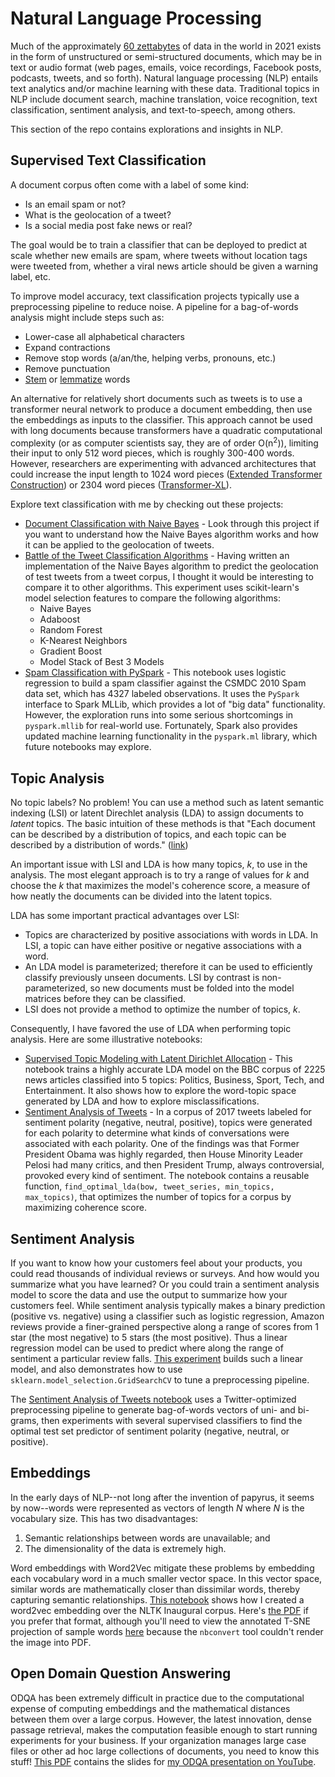 # Natural Language Processing

Much of the approximately [60 zettabytes](https://www.seagate.com/our-story/data-age-2025/) of data in the world in 2021 exists in the form of unstructured or semi-structured documents, which may be in text or audio format (web pages, emails, voice recordings, Facebook posts, podcasts, tweets, and so forth). Natural language processing (NLP) entails text analytics and/or machine learning with these data. Traditional topics in NLP include document search, machine translation, voice recognition, text classification, sentiment analysis, and text-to-speech, among others.

This section of the repo contains explorations and insights in NLP.

## Supervised Text Classification

A document corpus often come with a label of some kind: 
* Is an email spam or not? 
* What is the geolocation of a tweet?
* Is a social media post fake news or real?

The goal would be to train a classifier that can be deployed to predict at scale whether new emails are spam, where tweets without location tags were tweeted from, whether a viral news article should be given a warning label, etc.

To improve model accuracy, text classification projects typically use a preprocessing pipeline to reduce noise. A pipeline for a bag-of-words analysis might include steps such as:
* Lower-case all alphabetical characters
* Expand contractions
* Remove stop words (a/an/the, helping verbs, pronouns, etc.)
* Remove punctuation
* [Stem](https://en.wikipedia.org/wiki/Stemming) or [lemmatize](https://en.wikipedia.org/wiki/Lemmatisation) words 

An alternative for relatively short documents such as tweets is to use a transformer neural network to produce a document embedding, then use the embeddings as inputs to the classifier. This approach cannot be used with long documents because transformers have a quadratic computational complexity (or as computer scientists say, they are of order O(n<sup>2</sup>)), limiting their input to only 512 word pieces, which is roughly 300-400 words. However, researchers are experimenting with advanced architectures that could increase the input length to 1024 word pieces ([Extended Transformer Construction](https://www.groundai.com/project/etc-encoding-long-and-structured-inputs-in-transformers/5)) or 2304 word pieces ([Transformer-XL](https://www.aclweb.org/anthology/P19-1285.pdf)).

Explore text classification with me by checking out these projects:
+ [Document Classification with Naive Bayes](https://github.com/chrisfalter/DataScience/tree/master/NLP/Classification/NaiveBayes) - Look through this project if you want to understand how the Naive Bayes algorithm works and how it can be applied to the geolocation of tweets.
+ [Battle of the Tweet Classification Algorithms](https://github.com/chrisfalter/DataScience/blob/master/NLP/Classification/Battle_of_Tweet_Classification_Algorithms.ipynb) - Having written an implementation of the Naive Bayes algorithm to predict the geolocation of test tweets from a tweet corpus, I thought it would be interesting to compare it to other algorithms. This experiment uses scikit-learn's model selection features to compare the following algorithms:
  + Naive Bayes
  + Adaboost
  + Random Forest
  + K-Nearest Neighbors
  + Gradient Boost
  + Model Stack of Best 3 Models
+ [Spam Classification with PySpark](https://github.com/chrisfalter/DataScience/blob/master/ML_Spark/SpamClassifier_SPARK.ipynb) - This notebook uses logistic regression to build a spam classifier against the CSMDC 2010 Spam data set, which has 4327 labeled observations. It uses the `PySpark` interface to Spark MLLib, which provides a lot of "big data" functionality. However, the exploration runs into some serious shortcomings in `pyspark.mllib` for real-world use. Fortunately, Spark also provides updated machine learning functionality in the `pyspark.ml` library, which future notebooks may explore.

## Topic Analysis

No topic labels? No problem! You can use a method such as latent semantic indexing (LSI) or latent Direchlet analysis (LDA) to assign documents to _latent_ topics. The basic intuition of these methods is that "Each document can be described by a distribution of topics, and each topic can be described by a distribution of words." ([link](https://towardsdatascience.com/light-on-math-machine-learning-intuitive-guide-to-latent-dirichlet-allocation-437c81220158)) 

An important issue with LSI and LDA is how many topics, _k_, to use in the analysis. The most elegant approach is to try a range of values for _k_ and choose the _k_ that maximizes the model's coherence score, a measure of how neatly the documents can be divided into the latent topics. 

LDA has some important practical advantages over LSI:
* Topics are characterized by positive associations with words in LDA. In LSI, a topic can have either positive or negative associations with a word.
* An LDA model is parameterized; therefore it can be used to efficiently classify previously unseen documents. LSI by contrast is non-parameterized, so new documents must be folded into the model matrices before they can be classified.
* LSI does not provide a method to optimize the number of topics, _k_.

Consequently, I have favored the use of LDA when performing topic analysis. Here are some illustrative notebooks:
+ [Supervised Topic Modeling with Latent Dirichlet Allocation](https://github.com/chrisfalter/DataScience/blob/master/NLP/TopicAnalysis/lda_with_sklearn.ipynb) - This notebook trains a highly accurate LDA model on the BBC corpus of 2225 news articles classified into 5 topics: Politics, Business, Sport, Tech, and Entertainment. It also shows how to explore the word-topic space generated by LDA and how to explore misclassifications.
+ [Sentiment Analysis of Tweets](https://github.com/chrisfalter/DataScience/blob/master/NLP/Sentiment/TweetAnalysis.ipynb) - In a corpus of 2017 tweets labeled for sentiment polarity (negative, neutral, positive), topics were generated for each polarity to determine what kinds of conversations were associated with each polarity. One of the findings was that Former President Obama was highly regarded, then House Minority Leader Pelosi had many critics, and then President Trump, always controversial, provoked every kind of sentiment. The notebook contains a reusable function, `find_optimal_lda(bow, tweet_series, min_topics, max_topics)`, that optimizes the number of topics for a corpus by maximizing coherence score.

## Sentiment Analysis

If you want to know how your customers feel about your products, you could read thousands of individual reviews or surveys. And how would you summarize what you have learned? Or you could train a sentiment analysis model to score the data and use the output to summarize how your customers feel. While sentiment analysis typically makes a binary prediction (positive vs. negative) using a classifier such as logistic regression, Amazon reviews provide a finer-grained perspective along a range of scores from 1 star (the most negative) to 5 stars (the most positive). Thus a linear regression model can be used to predict where along the range of sentiment a particular review falls. [This experiment](https://github.com/chrisfalter/DataScience/blob/master/NLP/Sentiment/SentimentAnalysisOfAmazonReviews.ipynb) builds such a linear model, and also demonstrates how to use `sklearn.model_selection.GridSearchCV` to tune a preprocessing pipeline.

The [Sentiment Analysis of Tweets notebook](https://github.com/chrisfalter/DataScience/blob/master/NLP/Sentiment/TweetAnalysis.ipynb) uses a Twitter-optimized preprocessing pipeline to generate bag-of-words vectors of uni- and bi-grams, then experiments with several supervised classifiers to find the optimal test set predictor of sentiment polarity (negative, neutral, or positive).

## Embeddings
 
In the early days of NLP--not long after the invention of papyrus, it seems by now--words were represented as vectors of length _N_ where _N_ is the vocabulary size. This has two disadvantages: 
1. Semantic relationships between words are unavailable; and 
2. The dimensionality of the data is extremely high. 

Word embeddings with Word2Vec mitigate these problems by embedding each vocabulary word in a much smaller vector space. In this vector space, similar words are mathematically closer than dissimilar words, thereby capturing semantic relationships. [This notebook](https://github.com/chrisfalter/DataScience/blob/master/NLP/Embeddings/word2vec.ipynb) shows how I created a word2vec embedding over the NLTK Inaugural corpus. Here's [the PDF](https://github.com/chrisfalter/DataScience/blob/master/NLP/Embeddings/word2vec.pdf) if you prefer that format, although you'll need to view the annotated T-SNE projection of sample words [here](https://github.com/chrisfalter/DataScience/blob/master/NLP/Embeddings/tsne.png) because the `nbconvert` tool couldn't render the image into PDF.

## Open Domain Question Answering

ODQA has been extremely difficult in practice due to the computational expense of computing embeddings and the mathematical distances between them over a large corpus. However, the latest innovation, dense passage retrieval, makes the computation feasible enough to start running experiments for your business. If your organization manages large case files or other ad hoc large collections of documents, you need to know this stuff! [This PDF](https://github.com/chrisfalter/DataScience/blob/master/NLP/Dense-Passage-Retrieval.pdf) contains the slides for [my ODQA presentation on YouTube](https://www.youtube.com/watch?v=nRAKIfA4faM).
